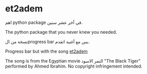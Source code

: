 # et2adem

اهم python package في آخر عشر سنين.

The python package that you never knew you needed.
 
 نسخة من الprogress bar بس مع أغنية اتقدم.
 
 Progress bar but with the song [et2adem](https://youtu.be/BUi3OUbjZvU)
 
 The song is from the Egyptian movie النمر الاسود "The Black Tiger" performed by Ahmed Ibrahim.
 No copyright infringement intended.
